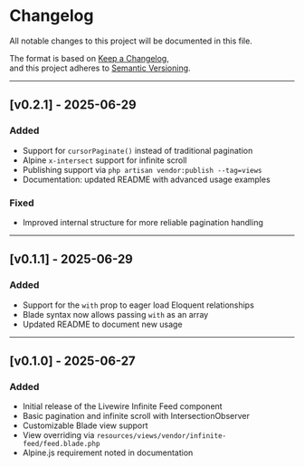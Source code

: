 # Changelog

All notable changes to this project will be documented in this file.

The format is based on [Keep a Changelog](https://keepachangelog.com/en/1.0.0/),  
and this project adheres to [Semantic Versioning](https://semver.org/).

---

## [v0.2.1] - 2025-06-29

### Added
- Support for `cursorPaginate()` instead of traditional pagination
- Alpine `x-intersect` support for infinite scroll
- Publishing support via `php artisan vendor:publish --tag=views`
- Documentation: updated README with advanced usage examples

### Fixed
- Improved internal structure for more reliable pagination handling

---

## [v0.1.1] - 2025-06-29

### Added
- Support for the `with` prop to eager load Eloquent relationships
- Blade syntax now allows passing `with` as an array
- Updated README to document new usage

---

## [v0.1.0] - 2025-06-27

### Added
- Initial release of the Livewire Infinite Feed component
- Basic pagination and infinite scroll with IntersectionObserver
- Customizable Blade view support
- View overriding via `resources/views/vendor/infinite-feed/feed.blade.php`
- Alpine.js requirement noted in documentation
